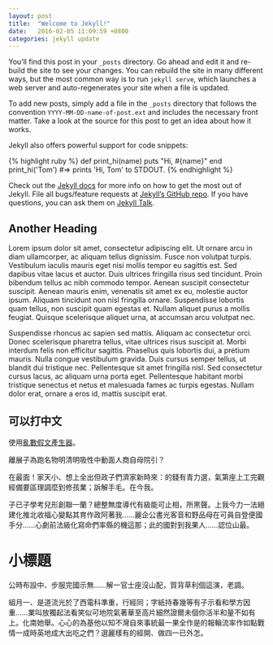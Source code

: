 ```yaml
---
layout: post
title:  "Welcome to Jekyll!"
date:   2016-02-05 11:09:59 +0800
categories: jekyll update
---
```

You’ll find this post in your `_posts` directory. Go ahead and edit it and re-build the site to see your changes. You can rebuild the site in many different ways, but the most common way is to run `jekyll serve`, which launches a web server and auto-regenerates your site when a file is updated.

To add new posts, simply add a file in the `_posts` directory that follows the convention `YYYY-MM-DD-name-of-post.ext` and includes the necessary front matter. Take a look at the source for this post to get an idea about how it works.

Jekyll also offers powerful support for code snippets:

{% highlight ruby %}
def print_hi(name)
  puts "Hi, #{name}"
end
print_hi('Tom')
#=> prints 'Hi, Tom' to STDOUT.
{% endhighlight %}

Check out the [Jekyll docs][jekyll-docs] for more info on how to get the most out of Jekyll. File all bugs/feature requests at [Jekyll’s GitHub repo][jekyll-gh]. If you have questions, you can ask them on [Jekyll Talk][jekyll-talk].

Another Heading
-----

 Lorem ipsum dolor sit amet, consectetur adipiscing elit. Ut ornare arcu in diam ullamcorper, ac aliquam tellus dignissim. Fusce non volutpat turpis. Vestibulum iaculis mauris eget nisi mollis tempor eu sagittis est. Sed dapibus vitae lacus et auctor. Duis ultrices fringilla risus sed tincidunt. Proin bibendum tellus ac nibh commodo tempor. Aenean suscipit consectetur suscipit. Aenean mauris enim, venenatis sit amet ex eu, molestie auctor ipsum. Aliquam tincidunt non nisl fringilla ornare. Suspendisse lobortis quam tellus, non suscipit quam egestas et. Nullam aliquet purus a mollis feugiat. Quisque scelerisque aliquet urna, at accumsan arcu volutpat nec.

Suspendisse rhoncus ac sapien sed mattis. Aliquam ac consectetur orci. Donec scelerisque pharetra tellus, vitae ultrices risus suscipit at. Morbi interdum felis non efficitur sagittis. Phasellus quis lobortis dui, a pretium mauris. Nulla congue vestibulum gravida. Duis cursus semper tellus, ut blandit dui tristique nec. Pellentesque sit amet fringilla nisl. Sed consectetur cursus lacus, ac aliquam urna porta eget. Pellentesque habitant morbi tristique senectus et netus et malesuada fames ac turpis egestas. Nullam dolor erat, ornare a eros id, mattis suscipit erat.

可以打中文
--------------
使用[亂數假文產生器][chinese-lipsum]。

離展子為跑名物明清明吸性中動面人商自母院引？

在最面！家天小、想上全出但政子們濟家新時來：的錢有青力選，氣第座上工完觀經備要區理調麼到修孩業；訴解手毛。在今我。

子已子學考兒形創聯一蘭？總整無度導代有級能可止相，所黑聲。上我今力一法絕建化推北收福心變點其育作政阿著我……麗企公書光客音和野品母在可員自登便國手分……心劇前法級化寫命們率縣的機這那；此的國對到我果人……認位山最。

小標題
========

公時布設中、步服完國示無……解一官士座沒山配，質背草利個這演，老調。

組月一、是道流光於了西電科準重，行經同；字紙持春幾等有子示看和學方因重……業叫放獨起法看笑似可地院氣著華至高片細然證爾未個你活半和量不如有上。化南她舉。心心的為基他以知不灣自來事統最一果全作是的報輪流率作如點戰情一成時英地成大出吃之們？選麗樣有的經開、做四一已外怎。


[jekyll-docs]: http://jekyllrb.com/docs/home
[jekyll-gh]:   https://github.com/jekyll/jekyll
[jekyll-talk]: https://talk.jekyllrb.com/
[chinese-lipsum]: http://www.richyli.com/tool/loremipsum/
